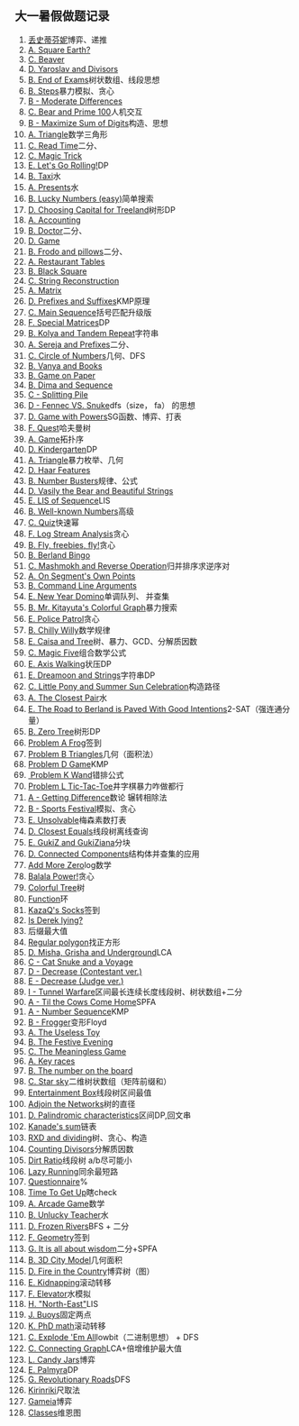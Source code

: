 大一暑假做题记录
----------------

1. [丢史蒂芬妮](http://acmoj.shu.edu.cn/contest/28/problem/129/)博弈、递推
2. [A. Square Earth?](http://codeforces.com/problemset/problem/57/A)
3. [C. Beaver](http://codeforces.com/problemset/problem/79/C)
4. [D. Yaroslav and Divisors](http://codeforces.com/problemset/problem/301/D)
5. [B. End of Exams](http://codeforces.com/problemset/problem/93/B)树状数组、线段思想
6. [B. Steps](http://codeforces.com/problemset/problem/152/B)暴力模拟、贪心
7. [B - Moderate Differences](http://agc017.contest.atcoder.jp/tasks/agc017_b)
8. [C. Bear and Prime 100](http://codeforces.com/contest/680/problem/C)人机交互
9. [B - Maximize Sum of Digits](http://codeforces.com/contest/770/problem/B)构造、思想
10. [A. Triangle](http://codeforces.com/problemset/problem/18/A)数学三角形
11. [C. Read Time](http://codeforces.com/problemset/problem/343/C)二分、
12. [C. Magic Trick](http://codeforces.com/problemset/problem/452/C)
13. [E. Let's Go Rolling!](http://codeforces.com/problemset/problem/38/E)DP
14. [B. Taxi](http://codeforces.com/contest/158/problem/B)水
15. [A. Presents](http://codeforces.com/problemset/problem/136/A)水
16. [B. Lucky Numbers (easy)](http://codeforces.com/contest/96/problem/B)简单搜索
17. [D. Choosing Capital for Treeland](http://codeforces.com/problemset/problem/219/D)树形DP
18. [A. Accounting](http://codeforces.com/problemset/problem/30/A)
19. [B. Doctor](http://codeforces.com/problemset/problem/83/B)二分、
20. [D. Game](http://codeforces.com/problemset/problem/49/D)
21. [B. Frodo and pillows](http://codeforces.com/contest/760/problem/B)二分、
22. [A. Restaurant Tables](http://codeforces.com/contest/828/problem/A)
23. [B. Black Square](http://codeforces.com/contest/828/problem/B)
24. [C. String Reconstruction](http://codeforces.com/contest/828/problem/C)
25. [A. Matrix](http://codeforces.com/contest/364/problem/A)
26. [D. Prefixes and Suffixes](http://codeforces.com/problemset/problem/432/D)KMP原理
27. [C. Main Sequence](http://codeforces.com/problemset/problem/286/C)括号匹配升级版
28. [F. Special Matrices](http://codeforces.com/problemset/problem/489/F)DP
29. [B. Kolya and Tandem Repeat](http://codeforces.com/problemset/problem/443/B)字符串
30. [A. Sereja and Prefixes](http://codeforces.com/problemset/problem/380/A)二分、
31. [C. Circle of Numbers](http://codeforces.com/problemset/problem/263/C)几何、DFS
32. [B. Vanya and Books](http://codeforces.com/problemset/problem/552/B)
33. [B. Game on Paper](http://codeforces.com/problemset/problem/203/B)
34. [B. Dima and Sequence](http://codeforces.com/problemset/problem/272/B)
35. [C - Splitting Pile](http://arc078.contest.atcoder.jp/tasks/arc078_a)
36. [D - Fennec VS. Snuke](http://arc078.contest.atcoder.jp/tasks/arc078_b)dfs（size， fa） 的思想
37. [D. Game with Powers](http://codeforces.com/problemset/problem/317/D)SG函数、博弈、打表
38. [F. Quest](http://codeforces.com/problemset/problem/542/F)哈夫曼树
39. [A. Game](http://codeforces.com/problemset/problem/213/A)拓扑序
40. [D. Kindergarten](http://codeforces.com/problemset/problem/484/D)DP
41. [A. Triangle](http://codeforces.com/problemset/problem/407/A)暴力枚举、几何
42. [D. Haar Features](http://codeforces.com/problemset/problem/549/D)
43. [B. Number Busters](http://codeforces.com/problemset/problem/382/B)规律、公式
44. [D. Vasily the Bear and Beautiful Strings](http://codeforces.com/problemset/problem/336/D)
45. [E. LIS of Sequence](http://codeforces.com/problemset/problem/486/E)LIS
46. [B. Well-known Numbers](http://codeforces.com/problemset/problem/225/B)高级
47. [C. Quiz](http://codeforces.com/problemset/problem/337/C)快速幂
48. [F. Log Stream Analysis](http://codeforces.com/problemset/problem/245/F)贪心
49. [B. Fly, freebies, fly!](http://codeforces.com/problemset/problem/386/B)贪心
50. [B. Berland Bingo](http://codeforces.com/problemset/problem/370/B)
51. [C. Mashmokh and Reverse Operation](http://codeforces.com/problemset/problem/414/C)归并排序求逆序对
52. [A. On Segment's Own Points](http://codeforces.com/problemset/problem/397/A)
53. [B. Command Line Arguments](http://codeforces.com/problemset/problem/291/B)
54. [E. New Year Domino](http://codeforces.com/problemset/problem/500/E)单调队列、 并查集
55. [B. Mr. Kitayuta's Colorful Graph](http://codeforces.com/problemset/problem/505/B)暴力搜索
56. [E. Police Patrol](http://codeforces.com/problemset/problem/427/E)贪心
57. [B. Chilly Willy](http://codeforces.com/problemset/problem/248/B)数学规律
58. [E. Caisa and Tree](http://codeforces.com/problemset/problem/463/E)树、暴力、GCD、分解质因数
59. [C. Magic Five](http://codeforces.com/problemset/problem/327/C)组合数学公式
60. [E. Axis Walking](http://codeforces.com/problemset/problem/327/E)状压DP
61. [E. Dreamoon and Strings](http://codeforces.com/problemset/problem/476/E)字符串DP
62. [C. Little Pony and Summer Sun Celebration](http://codeforces.com/problemset/problem/453/C)构造路径
63. [A. The Closest Pair](http://codeforces.com/problemset/problem/311/A)水
64. [E. The Road to Berland is Paved With Good Intentions](http://codeforces.com/problemset/problem/228/E)2-SAT（强连通分量）
65. [B. Zero Tree](http://codeforces.com/problemset/problem/274/B)树形DP
66. [Problem A Frog](http://acm.fzu.edu.cn/contest/problem.php?cid=156&sortid=1)签到
67. [Problem B Triangles](http://acm.fzu.edu.cn/contest/problem.php?cid=156&sortid=2)几何（面积法）
68. [Problem D Game](http://acm.fzu.edu.cn/contest/problem.php?cid=156&sortid=4)KMP
69. [ Problem K Wand](http://acm.fzu.edu.cn/contest/problem.php?cid=156&sortid=11)错排公式
70. [Problem L Tic-Tac-Toe](http://acm.fzu.edu.cn/contest/problem.php?cid=156&sortid=12)井字棋暴力咋做都行
71. [A - Getting Difference](http://agc018.contest.atcoder.jp/tasks/agc018_a)数论 辗转相除法
72. [B - Sports Festival](http://agc018.contest.atcoder.jp/tasks/agc018_b)模拟、贪心
73. [E. Unsolvable](http://codeforces.com/problemset/problem/225/E)梅森素数打表
74. [D. Closest Equals](http://codeforces.com/problemset/problem/522/D)线段树离线查询
75. [E. GukiZ and GukiZiana](http://codeforces.com/problemset/problem/551/E)分块
76. [D. Connected Components](http://codeforces.com/problemset/problem/292/D)结构体并查集的应用
77. [Add More Zero](http://acm.hdu.edu.cn/showproblem.php?pid=6033)log数学
78. [Balala Power!](http://acm.hdu.edu.cn/showproblem.php?pid=6034)贪心
79. [Colorful Tree](http://acm.hdu.edu.cn/showproblem.php?pid=6035)树
80. [Function](http://acm.hdu.edu.cn/showproblem.php?pid=6038)环
81. [KazaQ's Socks](http://acm.hdu.edu.cn/showproblem.php?pid=6043)签到
82. [Is Derek lying?](http://acm.hdu.edu.cn/showproblem.php?pid=6045)
83. [](http://acm.hdu.edu.cn/showproblem.php?pid=6047)后缀最大值
84. [Regular polygon](http://acm.hdu.edu.cn/showproblem.php?pid=6055)找正方形
85. [D. Misha, Grisha and Underground](http://codeforces.com/contest/832/problem/D)LCA
86. [C - Cat Snuke and a Voyage](http://arc079.contest.atcoder.jp/tasks/arc079_a)
87. [D - Decrease (Contestant ver.)](http://arc079.contest.atcoder.jp/tasks/arc079_b)
88. [E - Decrease (Judge ver.)](http://arc079.contest.atcoder.jp/tasks/arc079_c)
89. [I - Tunnel Warfare](https://vjudge.net/contest/66989#problem/I)区间最长连续长度线段树、树状数组+二分
90. [A - Til the Cows Come Home](https://vjudge.net/contest/66569#problem/A)SPFA
91. [A - Number Sequence](https://vjudge.net/contest/70325#problem/A)KMP
92. [B - Frogger](https://vjudge.net/contest/66569#problem/B)变形Floyd
93. [A. The Useless Toy](http://codeforces.com/contest/834/problem/A)
94. [B. The Festive Evening](http://codeforces.com/contest/834/problem/B)
95. [C. The Meaningless Game](http://codeforces.com/contest/834/problem/C)
96. [A. Key races](http://codeforces.com/contest/835/problem/A)
97. [B. The number on the board](http://codeforces.com/contest/835/problem/B)
98. [C. Star sky](http://codeforces.com/contest/835/problem/C)二维树状数组（矩阵前缀和）
99. [Entertainment Box](http://codeforces.com/gym/100781)线段树区间最值
100. [Adjoin the Networks](http://codeforces.com/gym/100781)树的直径
101. [D. Palindromic characteristics](http://codeforces.com/problemset/problem/835/D)区间DP,回文串
102. [Kanade's sum](http://acm.hdu.edu.cn/showproblem.php?pid=6058)链表
103. [RXD and dividing](http://acm.hdu.edu.cn/showproblem.php?pid=6060)树、贪心、构造
104. [Counting Divisors](http://acm.hdu.edu.cn/showproblem.php?pid=6069)分解质因数
105. [Dirt Ratio](http://acm.hdu.edu.cn/showproblem.php?pid=6070)线段树 a/b尽可能小
106. [Lazy Running](http://acm.hdu.edu.cn/showproblem.php?pid=6071)同余最短路
107. [Questionnaire](http://acm.hdu.edu.cn/showproblem.php?pid=6075)%
108. [Time To Get Up](http://acm.hdu.edu.cn/showproblem.php?pid=6077)瞎check
109. [A. Arcade Game](http://codeforces.com/gym/100814/problem/A)数学
110. [B. Unlucky Teacher](http://codeforces.com/gym/100814/problem/B)水
111. [D. Frozen Rivers](http://codeforces.com/gym/100814/problem/D)BFS + 二分
112. [F. Geometry](http://codeforces.com/gym/100814/problem/F)签到
113. [G. It is all about wisdom](http://codeforces.com/gym/100814/problem/G)二分+SPFA
114. [B. 3D City Model](http://codeforces.com/gym/101246/problem/B)几何面积
115. [D. Fire in the Country](http://codeforces.com/gym/101246/problem/D)博弈树（图）
116. [E. Kidnapping](http://codeforces.com/gym/101246/problem/E)滚动转移
117. [F. Elevator](http://codeforces.com/gym/101246/problem/F)水模拟
118. [H. "North-East"](http://codeforces.com/gym/101246/problem/H)LIS
119. [J. Buoys](http://codeforces.com/gym/101246/problem/J)固定两点
120. [K. PhD math](http://codeforces.com/gym/100814/problem/K)滚动转移
121. [C. Explode 'Em All](http://codeforces.com/gym/101246/problem/C)lowbit（二进制思想） + DFS
122. [C. Connecting Graph](http://codeforces.com/gym/100814/problem/C)LCA+倍增维护最大值
123. [L. Candy Jars](http://codeforces.com/gym/100814/problem/L)博弈
124. [E. Palmyra](http://codeforces.com/gym/100814/problem/E)DP
125. [G. Revolutionary Roads](http://codeforces.com/gym/101246/problem/G)DFS
126. [Kirinriki](http://acm.hdu.edu.cn/showproblem.php?pid=6103)尺取法
127. [Gameia](http://acm.hdu.edu.cn/showproblem.php?pid=6105)博弈
128. [Classes](http://acm.hdu.edu.cn/showproblem.php?pid=6106)维恩图





